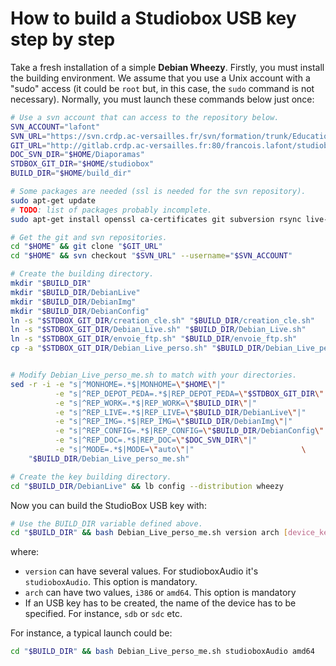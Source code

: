 How to build a Studiobox USB key step by step
=============================================

Take a fresh installation of a simple **Debian Wheezy**.
Firstly, you must install the building environment. We
assume that you use a Unix account with a "sudo" access (it
could be `root` but, in this case, the `sudo` command is not
necessary). Normally, you must launch these commands below
just once:

```sh
# Use a svn account that can access to the repository below.
SVN_ACCOUNT="lafont"
SVN_URL="https://svn.crdp.ac-versailles.fr/svn/formation/trunk/Education_aux_media/WebRadio/Documentation/Diaporamas"
GIT_URL="http://gitlab.crdp.ac-versailles.fr:80/francois.lafont/studiobox.git"
DOC_SVN_DIR="$HOME/Diaporamas"
STDBOX_GIT_DIR="$HOME/studiobox"
BUILD_DIR="$HOME/build_dir"

# Some packages are needed (ssl is needed for the svn repository).
sudo apt-get update
# TODO: list of packages probably incomplete.
sudo apt-get install openssl ca-certificates git subversion rsync live-build

# Get the git and svn repositories.
cd "$HOME" && git clone "$GIT_URL"
cd "$HOME" && svn checkout "$SVN_URL" --username="$SVN_ACCOUNT"

# Create the building directory.
mkdir "$BUILD_DIR"
mkdir "$BUILD_DIR/DebianLive"
mkdir "$BUILD_DIR/DebianImg"
mkdir "$BUILD_DIR/DebianConfig"
ln -s "$STDBOX_GIT_DIR/creation_cle.sh" "$BUILD_DIR/creation_cle.sh"
ln -s "$STDBOX_GIT_DIR/Debian_Live.sh" "$BUILD_DIR/Debian_Live.sh"
ln -s "$STDBOX_GIT_DIR/envoie_ftp.sh" "$BUILD_DIR/envoie_ftp.sh"
cp -a "$STDBOX_GIT_DIR/Debian_Live_perso.sh" "$BUILD_DIR/Debian_Live_perso_me.sh"


# Modify Debian_Live_perso_me.sh to match with your directories.
sed -r -i -e "s|^MONHOME=.*$|MONHOME=\"$HOME\"|"                         \
          -e "s|^REP_DEPOT_PEDA=.*$|REP_DEPOT_PEDA=\"$STDBOX_GIT_DIR\"|" \
          -e "s|^REP_WORK=.*$|REP_WORK=\"$BUILD_DIR\"|"                  \
          -e "s|^REP_LIVE=.*$|REP_LIVE=\"$BUILD_DIR/DebianLive\"|"       \
          -e "s|^REP_IMG=.*$|REP_IMG=\"$BUILD_DIR/DebianImg\"|"          \
          -e "s|^REP_CONFIG=.*$|REP_CONFIG=\"$BUILD_DIR/DebianConfig\"|" \
          -e "s|^REP_DOC=.*$|REP_DOC=\"$DOC_SVN_DIR\"|"                  \
          -e "s|^MODE=.*$|MODE=\"auto\"|"                  		 \
    "$BUILD_DIR/Debian_Live_perso_me.sh"

# Create the key building directory.
cd "$BUILD_DIR/DebianLive" && lb config --distribution wheezy
```

Now you can build the StudioBox USB key with:

```sh
# Use the BUILD_DIR variable defined above.
cd "$BUILD_DIR" && bash Debian_Live_perso_me.sh version arch [device_key]
```

where:
* `version` can have several values. For studioboxAudio it's `studioboxAudio`.
This option is mandatory.
* `arch` can have two values, `i386` or `amd64`. This option is mandatory
* If an USB key has to be created, the name of the device has to be specified.
For instance, `sdb` or `sdc` etc.

For instance, a typical launch could be:

```sh
cd "$BUILD_DIR" && bash Debian_Live_perso_me.sh studioboxAudio amd64
```

